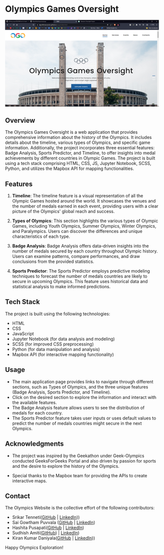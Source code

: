 # Olympics Games Oversight

![Olympics Games Oversight](https://raw.githubusercontent.com/AlgorithmAssassins/pogo/main/images/Screenshot%20(63).png)

## Overview

The Olympics Games Oversight is a web application that provides comprehensive information about the history of the Olympics. It includes details about the timeline, various types of Olympics, and specific game information. Additionally, the project incorporates three essential features: Badge Analysis, Sports Predictor, and Timeline, to offer insights into medal achievements by different countries in Olympic Games. The project is built using a tech stack comprising HTML, CSS, JS, Jupyter Notebook, SCSS, Python, and utilizes the Mapbox API for mapping functionalities.

## Features

1. **Timeline**: The timeline feature is a visual representation of all the Olympic Games hosted around the world. It showcases the venues and the number of medals earned in each event, providing users with a clear picture of the Olympics' global reach and success.

2. **Types of Olympics**: This section highlights the various types of Olympic Games, including Youth Olympics, Summer Olympics, Winter Olympics, and Paralympics. Users can discover the differences and unique characteristics of each type.

4. **Badge Analysis**: Badge Analysis offers data-driven insights into the number of medals secured by each country throughout Olympic history. Users can examine patterns, compare performances, and draw conclusions from the provided statistics.

5. **Sports Predictor**: The Sports Predictor employs predictive modeling techniques to forecast the number of medals countries are likely to secure in upcoming Olympics. This feature uses historical data and statistical analysis to make informed predictions.

## Tech Stack

The project is built using the following technologies:

- HTML
- CSS
- JavaScript
- Jupyter Notebook (for data analysis and modeling)
- SCSS (for improved CSS preprocessing)
- Python (for data manipulation and analysis)
- Mapbox API (for interactive mapping functionality)


## Usage

- The main application page provides links to navigate through different sections, such as Types of Olympics, and the three unique features (Badge Analysis, Sports Predictor, and Timeline).
- Click on the desired section to explore the information and interact with the available features.
- The Badge Analysis feature allows users to see the distribution of medals for each country.
- The Sports Predictor feature takes user inputs or uses default values to predict the number of medals countries might secure in the next Olympics.

  
## Acknowledgments

- The project was inspired by the Geekathon under Geek-Olympics conducted GeeksForGeeks Portal and also driven by passion for sports and the desire to explore the history of the Olympics.

- Special thanks to the Mapbox team for providing the APIs to create interactive maps.

## Contact
The Olympics Website is the collective effort of the following contributors:

- Srikar Tenneti([GitHub](https://github.com/tinkten7) | [LinkedIn](https://www.linkedin.com/in/srikar-tenneti-849522235/)))
- Sai Gowtham Puvvala ([GitHub]((https://github.com/p-sai-gowtham)) | [LinkedIn]((https://www.linkedin.com/in/sai-gowtham-puvvula-607109214/)))
- Hashita Pusapati([GitHub](https://github.com/hashitapusapati) | [LinkedIn]((https://www.linkedin.com/in/hashita-pusapati-315194226/)))
- Sudhish Amiti([GitHub](https://github.com/SudhishAmiti)) | [LinkedIn]((https://www.linkedin.com/in/sudhish-amiti-491805224/)))
- Kiran Kumar Daniyala([GitHub](https://github.com/kirankumar04) | [LinkedIn](https://www.linkedin.com/in/kiran-kumar-daniyala-6477b5263/)))

Happy Olympics Exploration!




